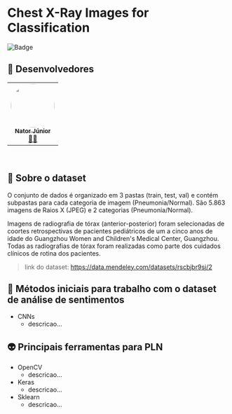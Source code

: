 # Chest X-Ray Images for Classification


![Badge](https://img.shields.io/badge/Version-0.1.0-%237159c1?style=for-the-badge&logo=github) 

## 👀 Desenvolvedores
<table>
  <tr>
    <td align="center"><a href="https://github.com/natorjunior"><img style="border-radius: 50%;" src="https://avatars.githubusercontent.com/u/51802728?v=4" width="100px;" alt=""/><br /><sub><b>Nator Júnior</b></sub></a><br /><a href="https://github.com/natorjunior" title="Nator Junior">👨‍🚀</a></td>
</table>
<br>

## 🎯 Sobre o dataset
O conjunto de dados é organizado em 3 pastas (train, test, val) e contém subpastas para cada categoria de imagem (Pneumonia/Normal). São 5.863 imagens de Raios X (JPEG) e 2 categorias (Pneumonia/Normal).

Imagens de radiografia de tórax (anterior-posterior) foram selecionadas de coortes retrospectivas de pacientes pediátricos de um a cinco anos de idade do Guangzhou Women and Children's Medical Center, Guangzhou. Todas as radiografias de tórax foram realizadas como parte dos cuidados clínicos de rotina dos pacientes.

> link do dataset: 
	https://data.mendeley.com/datasets/rscbjbr9sj/2


## 🎯 Métodos iniciais para trabalho com o dataset de análise de sentimentos 
- CNNs
  - descricao... 

## 👽 Principais ferramentas para PLN
- OpenCV
  - descricao...   
- Keras
  - descricao... 
- Sklearn
  - descricao... 
